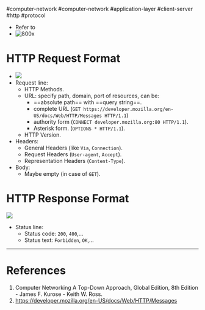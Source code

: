 #computer-network  #computer-network #application-layer #client-server #http #protocol  

- Refer to 
- ![800x](Pasted%20image%2020240512181805.png)
# HTTP Request Format
- ![](Pasted%20image%2020240512095151.png)
- Request line: 
	- HTTP Methods.
	- URL: specify path, domain, port of resources, can be:
		- ==absolute path== with ==query string==.
		- complete URL (`GET https://developer.mozilla.org/en-US/docs/Web/HTTP/Messages HTTP/1.1`)
		- authority form (`CONNECT developer.mozilla.org:80 HTTP/1.1`).
		- Asterisk form. (`OPTIONS * HTTP/1.1`).
	- HTTP Version.
- Headers:
	- General Headers (like `Via`, `Connection`).
	- Request Headers (`User-agent`, `Accept`).
	- Representation Headers (`Content-Type`).
- Body:
	- Maybe empty (in case of `GET`).
# HTTP Response Format

![](Pasted%20image%2020240512100536.png)
- Status line:
	- Status code: `200`, `400`,...
	- Status text: `Forbidden`, `OK`,...

---
# References
1. Computer Networking  A Top-Down Approach, Global Edition, 8th Edition - James F. Kurose - Keith W. Ross.
2. https://developer.mozilla.org/en-US/docs/Web/HTTP/Messages 
